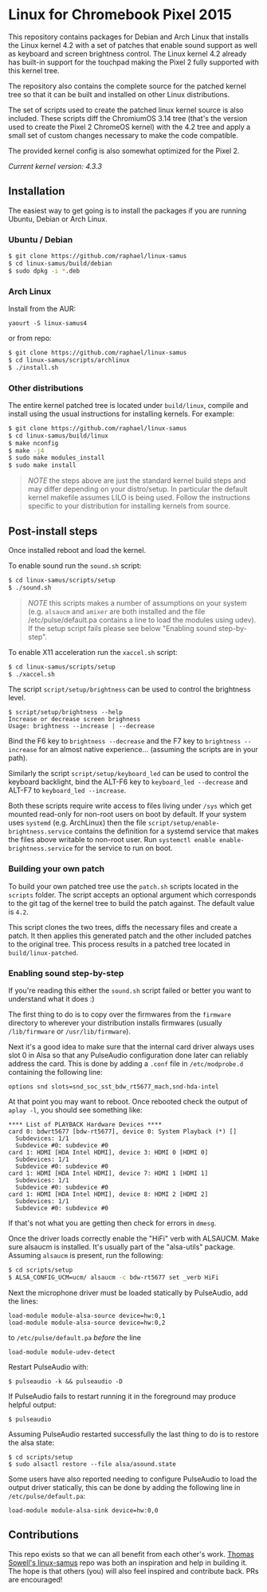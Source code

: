 # Linux for Chromebook Pixel 2015

This repository contains packages for Debian and Arch Linux that installs
the Linux kernel 4.2 with a set of patches that enable sound support as
well as keyboard and screen brightness control. The Linux kernel 4.2
already has built-in support for the touchpad making the Pixel 2 fully
supported with this kernel tree.

The repository also contains the complete source for the patched kernel
tree so that it can be built and installed on other Linux distributions.

The set of scripts used to create the patched linux kernel source is also
included. These scripts diff the ChromiumOS 3.14 tree (that's the version
used to create the Pixel 2 ChromeOS kernel) with the 4.2 tree and apply
a small set of custom changes necessary to make the code compatible.

The provided kernel config is also somewhat optimized for the Pixel 2.

*Current kernel version: 4.3.3*

## Installation

The easiest way to get going is to install the packages if you are running
Ubuntu, Debian or Arch Linux.

### Ubuntu / Debian
``` bash
$ git clone https://github.com/raphael/linux-samus
$ cd linux-samus/build/debian
$ sudo dpkg -i *.deb
```
### Arch Linux
Install from the AUR:
```
yaourt -S linux-samus4
```
or from repo:
``` bash
$ git clone https://github.com/raphael/linux-samus
$ cd linux-samus/scripts/archlinux
$ ./install.sh
```
### Other distributions
The entire kernel patched tree is located under `build/linux`, compile and install using the usual
instructions for installing kernels. For example:
``` bash
$ git clone https://github.com/raphael/linux-samus
$ cd linux-samus/build/linux
$ make nconfig
$ make -j4
$ sudo make modules_install
$ sudo make install
```
> *NOTE* the steps above are just the standard kernel build steps and may
> differ depending on your distro/setup. In particular the default kernel makefile
> assumes LILO is being used. Follow the instructions specific to your
> distribution for installing kernels from source.

## Post-install steps

Once installed reboot and load the kernel.

To enable sound run the `sound.sh` script:
``` bash
$ cd linux-samus/scripts/setup
$ ./sound.sh
```
> *NOTE* this scripts makes a number of assumptions on your system (e.g.
> `alsaucm` and `amixer` are both installed and the file
> /etc/pulse/default.pa contains a line to load the modules using udev).
If the setup script fails please see below "Enabling sound step-by-step".

To enable X11 acceleration run the `xaccel.sh` script:
``` bash
$ cd linux-samus/scripts/setup
$ ./xaccel.sh
```

The script `script/setup/brightness` can be used to control the brightness level.
```
$ script/setup/brightness --help
Increase or decrease screen brighness
Usage: brightness --increase | --decrease
```
Bind the F6 key to `brightness --decrease` and the F7 key to `brightness --increase` for
an almost native experience... (assuming the scripts are in your path).

Similarly the script `script/setup/keyboard_led` can be used to control the keyboard backlight,
bind the ALT-F6 key to `keyboard_led --decrease` and ALT-F7 to `keyboard_led --increase`.

Both these scripts require write access to files living under `/sys` which get mounted
read-only for non-root users on boot by default. If your system uses `systemd` (e.g. ArchLinux)
then the file `script/setup/enable-brightness.service` contains the definition for a systemd
service that makes the files above writable to non-root user. Run
`systemctl enable enable-brightness.service` for the service to run on boot.

### Building your own patch

To build your own patched tree use the `patch.sh` scripts located in the
`scripts` folder. The script accepts an optional argument which corresponds 
to the git tag of the kernel tree to build the patch against. The default
value is `4.2`.

This script clones the two trees, diffs the necessary files and create a
patch. It then applies this generated patch and the other included patches
to the original tree. This process results in a patched tree located in
`build/linux-patched`.

### Enabling sound step-by-step

If you're reading this either the `sound.sh` script failed or better you want to
understand what it does :)

The first thing to do is to copy over the firmwares from the `firmware` directory
to wherever your distribution installs firmwares (usually `/lib/firmware` or 
`/usr/lib/firmware`).

Next it's a good idea to make sure that the internal card driver always uses slot
0 in Alsa so that any PulseAudio configuration done later can reliably address the
card. This is done by adding a `.conf` file in `/etc/modprobe.d` containing the
following line:
```
options snd slots=snd_soc_sst_bdw_rt5677_mach,snd-hda-intel
```
At that point you may want to reboot.  Once rebooted check the output of `aplay -l`,
you should see something like:
```
**** List of PLAYBACK Hardware Devices ****
card 0: bdwrt5677 [bdw-rt5677], device 0: System Playback (*) []
  Subdevices: 1/1
  Subdevice #0: subdevice #0
card 1: HDMI [HDA Intel HDMI], device 3: HDMI 0 [HDMI 0]
  Subdevices: 1/1
  Subdevice #0: subdevice #0
card 1: HDMI [HDA Intel HDMI], device 7: HDMI 1 [HDMI 1]
  Subdevices: 1/1
  Subdevice #0: subdevice #0
card 1: HDMI [HDA Intel HDMI], device 8: HDMI 2 [HDMI 2]
  Subdevices: 1/1
  Subdevice #0: subdevice #0
```
If that's not what you are getting then check for errors in `dmesg`.

Once the driver loads correctly enable the "HiFi" verb with ALSAUCM. Make sure
alsaucm is installed. It's usually part of the "alsa-utils" package. Assuming
`alsaucm` is present, run the following:
``` bash
$ cd scripts/setup
$ ALSA_CONFIG_UCM=ucm/ alsaucm -c bdw-rt5677 set _verb HiFi
```
Next the microphone driver must be loaded statically by PulseAudio, add the
lines:
```
load-module module-alsa-source device=hw:0,1
load-module module-alsa-source device=hw:0,2
```
to `/etc/pulse/default.pa` *before* the line
```
load-module module-udev-detect
```
Restart PulseAudio with:
```
$ pulseaudio -k && pulseaudio -D
```
If PulseAudio fails to restart running it in the foreground may produce helpful
output:
```
$ pulseaudio
```
Assuming PulseAudio restarted successfully the last thing to do is to restore the alsa state:
```
$ cd scripts/setup
$ sudo alsactl restore --file alsa/asound.state
```
Some users have also reported needing to configure PulseAudio to load the output
driver statically, this can be done by adding the following line in 
`/etc/pulse/default.pa`:
```
load-module module-alsa-sink device=hw:0,0
```

## Contributions

This repo exists so that we can all benefit from each other's work.
[Thomas Sowell's linux-samus](https://github.com/tsowell/linux-samus) repo
was both an inspiration and help in building it. The hope is that others
(you) will also feel inspired and contribute back. PRs are encouraged!


